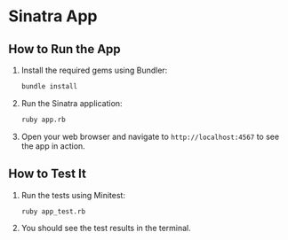 # Sinatra App

## How to Run the App

1. Install the required gems using Bundler:
    ```sh
    bundle install
    ```

2. Run the Sinatra application:
    ```sh
    ruby app.rb
    ```

3. Open your web browser and navigate to `http://localhost:4567` to see the app in action.

## How to Test It

1. Run the tests using Minitest:
    ```sh
    ruby app_test.rb
    ```

2. You should see the test results in the terminal.
